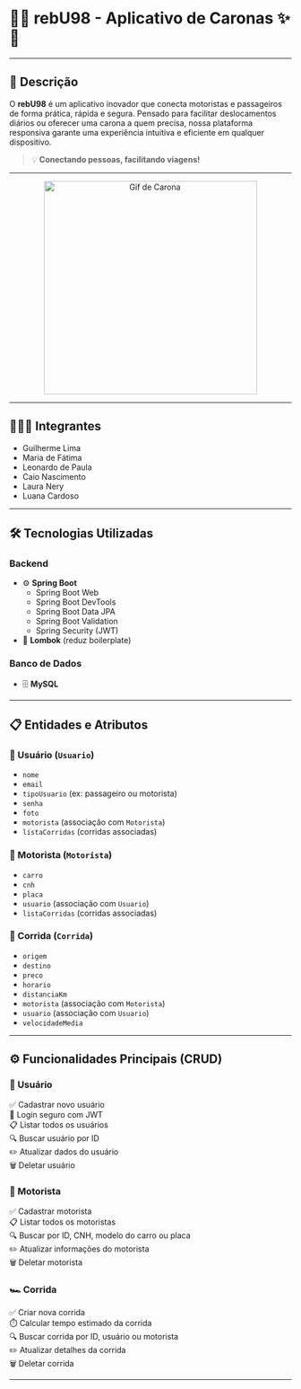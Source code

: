 # 🚗✨ **rebU98 - Aplicativo de Caronas** ✨🚗

---

## 🌟 Descrição

O **rebU98** é um aplicativo inovador que conecta motoristas e passageiros de forma prática, rápida e segura. Pensado para facilitar deslocamentos diários ou oferecer uma carona a quem precisa, nossa plataforma responsiva garante uma experiência intuitiva e eficiente em qualquer dispositivo.

> 💡 **Conectando pessoas, facilitando viagens!**

---
</p>
<div style="text-align: center;">
  <img src="https://i0.wp.com/maracujaroxo.com/wp-content/uploads/2017/06/gif-carona-viajar-sem-dinheiro.gif?ssl=1" alt="Gif de Carona" width="380">
</div>

---

## 🧑‍🤝‍🧑 **Integrantes**

- Guilherme Lima  
- Maria de Fátima  
- Leonardo de Paula  
- Caio Nascimento  
- Laura Nery  
- Luana Cardoso  

---

## 🛠️ Tecnologias Utilizadas

### Backend
- ⚙️ **Spring Boot**
  - Spring Boot Web
  - Spring Boot DevTools
  - Spring Boot Data JPA
  - Spring Boot Validation
  - Spring Security (JWT)
- 📝 **Lombok** (reduz boilerplate)

### Banco de Dados
- 🗄️ **MySQL**

---

## 📋 Entidades e Atributos

### 👤 Usuário (`Usuario`)
- `nome`
- `email`
- `tipoUsuario` (ex: passageiro ou motorista)
- `senha`
- `foto`
- `motorista` (associação com `Motorista`)
- `listaCorridas` (corridas associadas)

### 🚗 Motorista (`Motorista`)
- `carro`
- `cnh`
- `placa`
- `usuario` (associação com `Usuario`)
- `listaCorridas` (corridas associadas)

### 🏁 Corrida (`Corrida`)
- `origem`
- `destino`
- `preco`
- `horario`
- `distanciaKm`
- `motorista` (associação com `Motorista`)
- `usuario` (associação com `Usuario`)
- `velocidadeMedia`

---

## ⚙️ Funcionalidades Principais (CRUD)

### 👤 Usuário
✅ Cadastrar novo usuário  
🔑 Login seguro com JWT  
📋 Listar todos os usuários  
🔍 Buscar usuário por ID  
✏️ Atualizar dados do usuário  
🗑️ Deletar usuário  

### 🚗 Motorista
✅ Cadastrar motorista  
📋 Listar todos os motoristas  
🔍 Buscar por ID, CNH, modelo do carro ou placa  
✏️ Atualizar informações do motorista  
🗑️ Deletar motorista  

### 🏎️ Corrida
✅ Criar nova corrida  
⏱️ Calcular tempo estimado da corrida  
🔍 Buscar corrida por ID, usuário ou motorista  
✏️ Atualizar detalhes da corrida  
🗑️ Deletar corrida  

---

